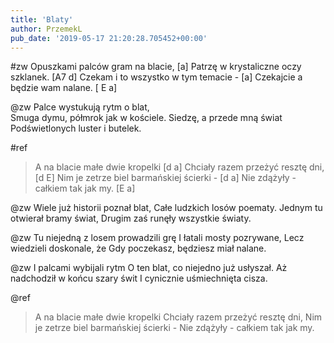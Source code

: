 ```yaml
---
title: 'Blaty'
author: PrzemekL
pub_date: '2019-05-17 21:20:28.705452+00:00'
---
```


#zw
Opuszkami palców gram na blacie, [a]
Patrzę w krystaliczne oczy szklanek. [A7 d]
Czekam i to wszystko w tym temacie - [a]
Czekajcie a będzie wam nalane. [	E a]

@zw
Palce wystukują rytm o blat,	
Smuga dymu, półmrok jak w kościele.
Siedzę, a przede mną świat
Podświetlonych luster i butelek.	

#ref
>A na blacie małe dwie kropelki [d a]
>Chciały razem przeżyć resztę dni, [d E]
>Nim je zetrze biel barmańskiej ścierki - [d a]
>Nie zdążyły - całkiem tak jak my. [E a]

@zw
Wiele już historii poznał blat,
Całe ludzkich losów poematy.
Jednym tu otwierał bramy świat,
Drugim zaś runęły wszystkie światy.

@zw
Tu niejedną z losem prowadzili grę
I łatali mosty pozrywane,
Lecz wiedzieli doskonale, że
Gdy poczekasz, będziesz miał nalane.

@zw
I palcami wybijali rytm
O ten blat, co niejedno już usłyszał.
Aż nadchodził w końcu szary świt
I cynicznie uśmiechnięta cisza.

@ref
>A na blacie małe dwie kropelki
>Chciały razem przeżyć resztę dni,
>Nim je zetrze biel barmańskiej ścierki -
>Nie zdążyły - całkiem tak jak my.
